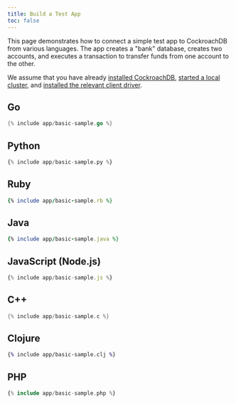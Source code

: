 ```yaml
---
title: Build a Test App
toc: false
---
```


This page demonstrates how to connect a simple test app to CockroachDB from various languages. The app creates a "bank" database, creates two accounts, and executes a transaction to transfer funds from one account to the other. 

We assume that you have already [installed CockroachDB](install-cockroachdb.html), [started a local cluster](start-a-local-cluster.html#insecure), and [installed the relevant client driver](install-client-drivers.html).

## Go

~~~ go
{% include app/basic-sample.go %}
~~~

## Python

~~~ py
{% include app/basic-sample.py %}
~~~

## Ruby

~~~ ruby
{% include app/basic-sample.rb %}
~~~

## Java

~~~ ruby
{% include app/basic-sample.java %}
~~~

## JavaScript (Node.js)

~~~ js
{% include app/basic-sample.js %}
~~~

## C++

~~~ c
{% include app/basic-sample.c %}
~~~

## Clojure

~~~ clojure
{% include app/basic-sample.clj %}
~~~

## PHP

~~~ php
{% include app/basic-sample.php %}
~~~
